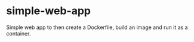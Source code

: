 # simple-web-app
Simple web app to then create a Dockerfile, build an image and run it as a container.
